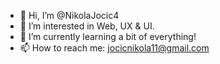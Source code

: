 - 👋 Hi, I’m @NikolaJocic4
- 👀 I’m interested in Web, UX & UI.
- 🌱 I’m currently learning a bit of everything!
- 📫 How to reach me: jocicnikola11@gmail.com

<!---
NikolaJocic4/NikolaJocic4 is a ✨ special ✨ repository because its `README.md` (this file) appears on your GitHub profile.
You can click the Preview link to take a look at your changes.
--->
